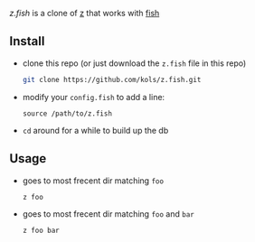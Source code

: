 *z.fish* is a clone of [z](http://github.com/rupa/z) that works with [fish](https://fishshell.com)

## Install

* clone this repo (or just download the `z.fish` file in this repo)

    ```sh
    git clone https://github.com/kols/z.fish.git
    ```

* modify your `config.fish` to add a line:

    ```fish
    source /path/to/z.fish
    ```

* `cd` around for a while to build up the db

## Usage

* goes to most frecent dir matching `foo`

    ```fish
    z foo
    ```

* goes to most frecent dir matching `foo` and `bar`

    ```fish
    z foo bar
    ```
